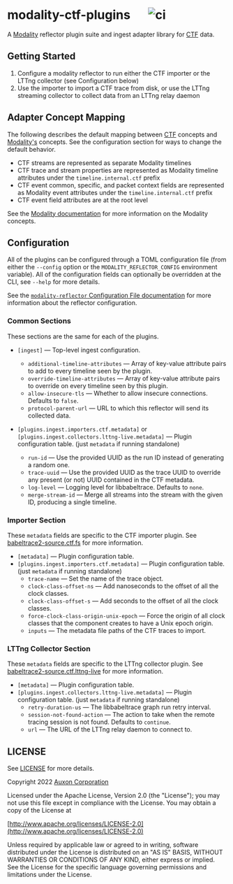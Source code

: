 # modality-ctf-plugins &emsp; ![ci]

A [Modality][modality] reflector plugin suite and ingest adapter library for [CTF][ctf] data.

## Getting Started

1. Configure a modality reflector to run either the CTF importer or the LTTng collector (see Configuration below)
2. Use the importer to import a CTF trace from disk, or use the LTTng streaming collector to collect data from an LTTng relay daemon

## Adapter Concept Mapping

The following describes the default mapping between [CTF][ctf] concepts
and [Modality's][modality] concepts. See the configuration section for ways to change the
default behavior.

* CTF streams are represented as separate Modality timelines
* CTF trace and stream properties are represented as Modality timeline attributes under the `timeline.internal.ctf` prefix
* CTF event common, specific, and packet context fields are represented as Modality event attributes under the `timeline.internal.ctf` prefix
* CTF event field attributes are at the root level

See the [Modality documentation](https://docs.auxon.io/modality/) for more information on the Modality concepts.

## Configuration

All of the plugins can be configured through a TOML configuration file (from either the `--config` option or the `MODALITY_REFLECTOR_CONFIG` environment variable).
All of the configuration fields can optionally be overridden at the CLI, see `--help` for more details.

See the [`modality-reflector` Configuration File documentation](https://docs.auxon.io/modality/ingest/modality-reflector-configuration-file.html) for more information
about the reflector configuration.

### Common Sections

These sections are the same for each of the plugins.

* `[ingest]` — Top-level ingest configuration.
  - `additional-timeline-attributes` — Array of key-value attribute pairs to add to every timeline seen by the plugin.
  - `override-timeline-attributes` — Array of key-value attribute pairs to override on every timeline seen by this plugin.
  - `allow-insecure-tls` — Whether to allow insecure connections. Defaults to `false`.
  - `protocol-parent-url` — URL to which this reflector will send its collected data.

* `[plugins.ingest.importers.ctf.metadata]` or `[plugins.ingest.collectors.lttng-live.metadata]` — Plugin configuration table. (just `metadata` if running standalone)
  - `run-id` — Use the provided UUID as the run ID instead of generating a random one.
  - `trace-uuid` — Use the provided UUID as the trace UUID to override any present (or not) UUID contained in the CTF metadata.
  - `log-level` — Logging level for libbabeltrace. Defaults to `none`.
  - `merge-stream-id` — Merge all streams into the stream with the given ID, producing a single timeline.

### Importer Section

These `metadata` fields are specific to the CTF importer plugin.
See [babeltrace2-source.ctf.fs][ctf-fs-docs] for more information.

* `[metadata]` — Plugin configuration table.
* `[plugins.ingest.importers.ctf.metadata]` — Plugin configuration table. (just `metadata` if running standalone)
  - `trace-name` — Set the name of the trace object.
  - `clock-class-offset-ns` — Add nanoseconds to the offset of all the clock classes.
  - `clock-class-offset-s` — Add seconds to the offset of all the clock classes.
  - `force-clock-class-origin-unix-epoch` — Force the origin of all clock classes that the component creates to have a Unix epoch origin.
  - `inputs` — The metadata file paths of the CTF traces to import.

### LTTng Collector Section

These `metadata` fields are specific to the LTTng collector plugin.
See [babeltrace2-source.ctf.lttng-live][lttng-live-docs] for more information.

* `[metadata]` — Plugin configuration table.
* `[plugins.ingest.collectors.lttng-live.metadata]` — Plugin configuration table. (just `metadata` if running standalone)
  - `retry-duration-us` — The libbabeltrace graph run retry interval.
  - `session-not-found-action` — The action to take when the remote tracing session is not found. Defaults to `continue`.
  - `url` — The URL of the LTTng relay daemon to connect to.

## LICENSE

See [LICENSE](./LICENSE) for more details.

Copyright 2022 [Auxon Corporation](https://auxon.io)

Licensed under the Apache License, Version 2.0 (the "License");
you may not use this file except in compliance with the License.
You may obtain a copy of the License at

[http://www.apache.org/licenses/LICENSE-2.0](http://www.apache.org/licenses/LICENSE-2.0)

Unless required by applicable law or agreed to in writing, software
distributed under the License is distributed on an "AS IS" BASIS,
WITHOUT WARRANTIES OR CONDITIONS OF ANY KIND, either express or implied.
See the License for the specific language governing permissions and
limitations under the License.

[ci]: https://github.com/auxoncorp/modality-ctf-plugins/workflows/CI/badge.svg
[ctf]: https://diamon.org/ctf/
[modality]: https://auxon.io/products/modality
[lttng-live-docs]: https://babeltrace.org/docs/v2.0/man7/babeltrace2-source.ctf.lttng-live.7/
[ctf-fs-docs]: https://babeltrace.org/docs/v2.0/man7/babeltrace2-source.ctf.fs.7/

